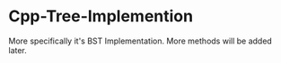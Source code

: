 # Cpp-Tree-Implemention
More specifically it's BST Implementation.
More methods will be added later.
